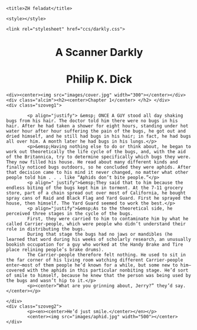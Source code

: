 <!DOCTYPE html>
<html>
  <head>
    <meta charset="utf-8">

    <title>ZH feladat</title>
   
    <style></style>
    
    <link rel="stylesheet" href="ccs/darkly.css">
  </head>

  <body> 
    <div class="cim"><h1><center>A Scanner Darkly</center> </h1> </div>
    <div class="iro"><h1><center>Philip K. Dick</center></h1></div>
    
    <div><center><img src="images/cover.jpg" width="300"></center></div>
    <div class="alcim"><h2><center>Chapter 1</center> </h2> </div>
    <div class="szoveg1">
       
            <p align="justify"> &emsp; ONCE A GUY stood all day shaking bugs from his hair. The doctor told him there were no bugs in his hair. After he had taken a shower for eight hours, standing under hot water hour after hour suffering the pain of the bugs, he got out and dried himself, and he still had bugs in his hair; in fact, he had bugs all over him. A month later he had bugs in his lungs.</p>
            <p>&emsp;Having nothing else to do or think about, he began to work out theoretically the life cycle of the bugs, and, with the aid of the Britannica, try to determine specifically which bugs they were. They now filled his house. He read about many different kinds and finally noticed bugs outdoors, so he concluded they were aphids. After that decision came to his mind it never changed, no matter what other people told him . . . like “Aphids don’t bite people.”</p> 
            <p align=" justify">&emsp;They said that to him because the endless biting of the bugs kept him in torment. At the 7-11 grocery store, part of a chain spread out over most of California, he bought spray cans of Raid and Black Flag and Yard Guard. First he sprayed the house, then himself. The Yard Guard seemed to work the best.</p>
            <p align="justify">&emsp;As to the theoretical side, he perceived three stages in the cycle of the bugs. 
            First, they were carried to him to contaminate him by what he called Carrier-people, which were people who didn’t understand their role in distributing the bugs. 
            During that stage the bugs had no jaws or mandibles (he learned that word during his weeks of scholarly research, an unusually bookish occupation for a guy who worked at the Handy Brake and Tire place relining people’s brake drums). 
            The Carrier-people therefore felt nothing. He used to sit in the far corner of his living room watching different Carrier-people enter—most of them people he’d known for a while, but some new to him—covered with the aphids in this particular nonbiting stage. He’d sort of smile to himself, because he knew that the person was being used by the bugs and wasn’t hip to it.</p>
            <p><center>“What are you grinning about, Jerry?” they’d say.</center></p>
        
    </div>
    <div class="szoveg2">
            <p><en><center>He’d just smile.</center></en></p>
            <center><img src="images/aphid.jpg" width="500"></center></div>
  </body>
</html>
